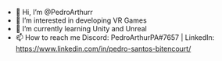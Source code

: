 - 👋 Hi, I’m @PedroArthurr
- 👀 I’m interested in developing VR Games
- 🌱 I’m currently learning Unity and Unreal
- 📫 How to reach me 
Discord: PedroArthurPA#7657 | LinkedIn: https://www.linkedin.com/in/pedro-santos-bitencourt/

<!---
PedroArthurr/PedroArthurr is a ✨ special ✨ repository because its `README.md` (this file) appears on your GitHub profile.
You can click the Preview link to take a look at your changes.
--->
